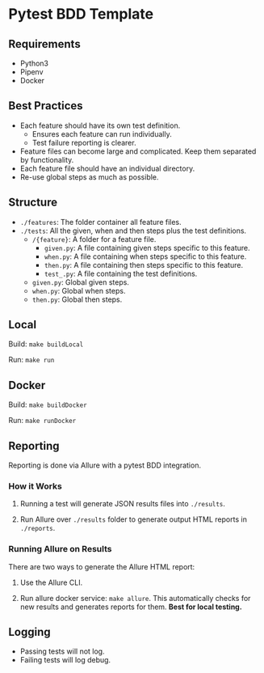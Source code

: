 # Pytest BDD Template

## Requirements

- Python3
- Pipenv
- Docker

## Best Practices

- Each feature should have its own test definition.
  - Ensures each feature can run individually.
  - Test failure reporting is clearer.
- Feature files can become large and complicated. Keep them separated by functionality.
- Each feature file should have an individual directory.
- Re-use global steps as much as possible.

## Structure

- `./features`: The folder container all feature files.
- `./tests`: All the given, when and then steps plus the test definitions.
  - `/{feature}`: A folder for a feature file.
    - `given.py`: A file containing given steps specific to this feature.
    - `when.py`: A file containing when steps specific to this feature.
    - `then.py`: A file containing then steps specific to this feature.
    - `test_.py`: A file containing the test definitions.
  - `given.py`: Global given steps.
  - `when.py`: Global when steps.
  - `then.py`: Global then steps.

## Local

Build: `make buildLocal`

Run: `make run`

## Docker

Build: `make buildDocker`

Run: `make runDocker`

## Reporting

Reporting is done via Allure with a pytest BDD integration.

### How it Works

1. Running a test will generate JSON results files into `./results`.

2. Run Allure over `./results` folder to generate output HTML reports in `./reports`.

### Running Allure on Results

There are two ways to generate the Allure HTML report:

1. Use the Allure CLI.

2. Run allure docker service: `make allure`. This automatically checks for new results
and generates reports for them. **Best for local testing.**

## Logging

- Passing tests will not log.
- Failing tests will log debug.
